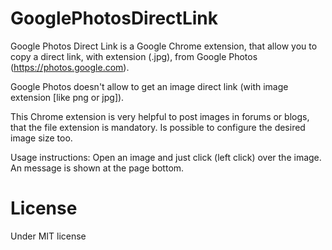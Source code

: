 # GooglePhotosDirectLink
Google Photos Direct Link is a Google Chrome extension, that allow you to copy a 
direct link, with extension (.jpg), from Google Photos (https://photos.google.com).

Google Photos doesn't allow to get an image direct link (with image extension [like png or jpg]).

This Chrome extension is very helpful to post images in forums or blogs, that the file extension is mandatory.
Is possible to configure the desired image size too.


Usage instructions:
Open an image and just click (left click) over the image. An message is shown at the page bottom.

# License
Under MIT license
